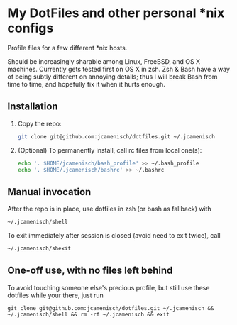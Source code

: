 
My DotFiles and other personal *nix configs
===========================================

Profile files for a few different *nix hosts.

Should be increasingly sharable among Linux, FreeBSD, and OS X machines. Currently gets
tested first on OS X in zsh. Zsh & Bash have a way of being subtly different on annoying
details; thus I will break Bash from time to time, and hopefully fix it when it hurts 
enough.

Installation
------------

1. Copy the repo:

   ```sh
   git clone git@github.com:jcamenisch/dotfiles.git ~/.jcamenisch
   ```

2. (Optional) To permanently install, call rc files from local one(s):
   
   ```sh
   echo '. $HOME/jcamenisch/bash_profile' >> ~/.bash_profile
   echo '. $HOME/.jcamenisch/bashrc' >> ~/.bashrc
   ```

Manual invocation
-----------------

After the repo is in place, use dotfiles in zsh (or bash as fallback) with

```sh
~/.jcamenisch/shell
```

To exit immediately after session is closed (avoid need to exit twice), call

```sh
~/.jcamenisch/shexit
```

One-off use, with no files left behind
--------------------------------------

To avoid touching someone else's precious profile, but still use these dotfiles while your there, just run

```
git clone git@github.com:jcamenisch/dotfiles.git ~/.jcamenisch && ~/.jcamenisch/shell && rm -rf ~/.jcamenisch && exit
```
